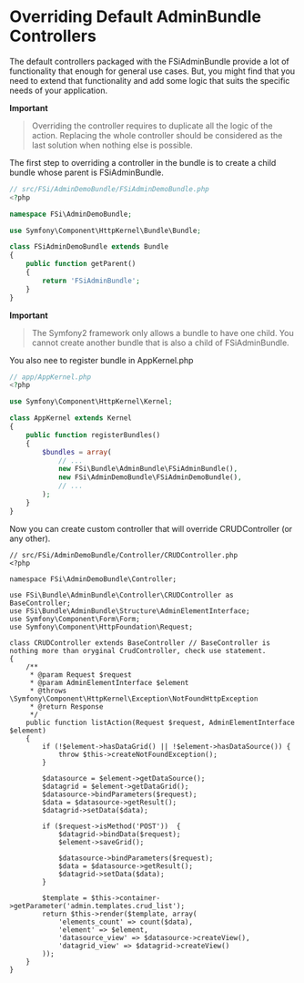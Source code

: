 # Overriding Default AdminBundle Controllers



The default controllers packaged with the FSiAdminBundle provide a lot of functionality that enough for general use cases.
But, you might find that you need to extend that functionality and add some logic that suits the specific needs of your application.

**Important**
> Overriding the controller requires to duplicate all the logic of the action.
> Replacing the whole controller should be considered as the last solution when nothing else is possible.

The first step to overriding a controller in the bundle is to create a child bundle whose parent is FSiAdminBundle.

```php
// src/FSi/AdminDemoBundle/FSiAdminDemoBundle.php
<?php

namespace FSi\AdminDemoBundle;

use Symfony\Component\HttpKernel\Bundle\Bundle;

class FSiAdminDemoBundle extends Bundle
{
    public function getParent()
    {
        return 'FSiAdminBundle';
    }
}
```

**Important**
> The Symfony2 framework only allows a bundle to have one child.
> You cannot create another bundle that is also a child of FSiAdminBundle.

You also nee to register bundle in AppKernel.php

```php
// app/AppKernel.php
<?php

use Symfony\Component\HttpKernel\Kernel;

class AppKernel extends Kernel
{
    public function registerBundles()
    {
        $bundles = array(
            // ...
            new FSi\Bundle\AdminBundle\FSiAdminBundle(),
            new FSi\AdminDemoBundle\FSiAdminDemoBundle(),
            // ...
        );
    }
}

```

Now you can create custom controller that will override CRUDController (or any other).

```
// src/FSi/AdminDemoBundle/Controller/CRUDController.php
<?php

namespace FSi\AdminDemoBundle\Controller;

use FSi\Bundle\AdminBundle\Controller\CRUDController as BaseController;
use FSi\Bundle\AdminBundle\Structure\AdminElementInterface;
use Symfony\Component\Form\Form;
use Symfony\Component\HttpFoundation\Request;

class CRUDController extends BaseController // BaseController is nothing more than oryginal CrudController, check use statement.
{
    /**
     * @param Request $request
     * @param AdminElementInterface $element
     * @throws \Symfony\Component\HttpKernel\Exception\NotFoundHttpException
     * @return Response
     */
    public function listAction(Request $request, AdminElementInterface $element)
    {
        if (!$element->hasDataGrid() || !$element->hasDataSource()) {
            throw $this->createNotFoundException();
        }

        $datasource = $element->getDataSource();
        $datagrid = $element->getDataGrid();
        $datasource->bindParameters($request);
        $data = $datasource->getResult();
        $datagrid->setData($data);

        if ($request->isMethod('POST'))  {
            $datagrid->bindData($request);
            $element->saveGrid();

            $datasource->bindParameters($request);
            $data = $datasource->getResult();
            $datagrid->setData($data);
        }

        $template = $this->container->getParameter('admin.templates.crud_list');
        return $this->render($template, array(
            'elements_count' => count($data),
            'element' => $element,
            'datasource_view' => $datasource->createView(),
            'datagrid_view' => $datagrid->createView()
        ));
    }
}

```